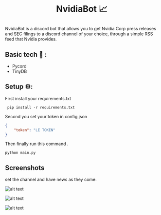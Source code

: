 # <p align="center" >NvidiaBot 📈  </p>
 

NvidiaBot is a discord bot that allows you to get Nvidia Corp press releases and SEC filings to a discord channel of your choice, through a simple RSS feed that Nvidia provides.



## Basic tech 🤏 :
* Pycord
* TinyDB

## Setup ⚙️:

First install your requirements.txt

```
 pip install -r requirements.txt 
```

Second you set your token in config.json

```json
{
    "token": "LE TOKEN"
}
```
Then finally run this command .
```
python main.py
```


## Screenshots
set the channel and have news as they come.

![alt text](https://i.imgur.com/qzQ6aZH.png)

![alt text](https://i.imgur.com/PgvJOLe.png)

![alt text](https://i.imgur.com/fyLyFzj.png)










